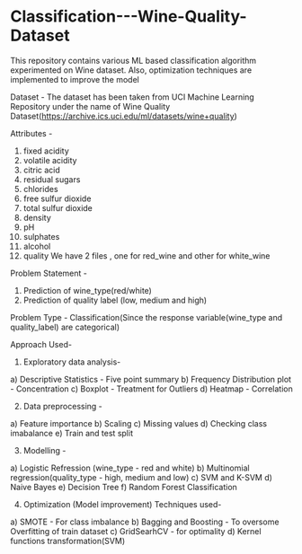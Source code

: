 # Classification---Wine-Quality-Dataset
This repository contains various ML based classification algorithm experimented on Wine dataset. Also, optimization techniques are implemented to improve the model

Dataset - The dataset has been taken from UCI Machine Learning Repository under the name of Wine Quality Dataset(https://archive.ics.uci.edu/ml/datasets/wine+quality)

Attributes - 
1. fixed acidity
2. volatile acidity
3. citric acid
4. residual sugars
5. chlorides
6. free sulfur dioxide
7. total sulfur dioxide 
8. density
9. pH
10. sulphates
11. alcohol
12. quality 
We have 2 files , one for red_wine and other for white_wine

Problem Statement -

1. Prediction of wine_type(red/white)
2. Prediction of quality label (low, medium and high)

Problem Type - Classification(Since the response variable(wine_type and quality_label) are categorical) 

Approach Used-

1. Exploratory data analysis- 

a) Descriptive Statistics - Five point summary 
b) Frequency Distribution plot - Concentration 
c) Boxplot - Treatment for Outliers 
d) Heatmap - Correlation

2. Data preprocessing -

a) Feature importance 
b) Scaling 
c) Missing values 
d) Checking class imabalance
e) Train and test split

3. Modelling -

a) Logistic Refression (wine_type - red and white)
b) Multinomial regression(quality_type - high, medium and low) 
c) SVM and K-SVM
d) Naive Bayes
e) Decision Tree 
f) Random Forest Classification

4. Optimization (Model improvement) Techniques used- 

a) SMOTE - For class imbalance 
b) Bagging and Boosting - To oversome Overfitting of train dataset
c) GridSearhCV - for optimality 
d) Kernel functions transformation(SVM)
